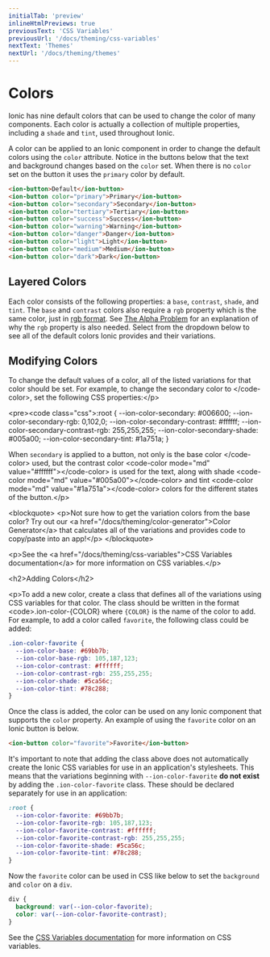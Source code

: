 ```yaml
---
initialTab: 'preview'
inlineHtmlPreviews: true
previousText: 'CSS Variables'
previousUrl: '/docs/theming/css-variables'
nextText: 'Themes'
nextUrl: '/docs/theming/themes'
---
```


# Colors

Ionic has nine default colors that can be used to change the color of many components. Each color is actually a collection of multiple properties, including a `shade` and `tint`, used throughout Ionic.

A color can be applied to an Ionic component in order to change the default colors using the `color` attribute. Notice in the buttons below that the text and background changes based on the `color` set. When there is no `color` set on the button it uses the `primary` color by default.

```html
<ion-button>Default</ion-button>
<ion-button color="primary">Primary</ion-button>
<ion-button color="secondary">Secondary</ion-button>
<ion-button color="tertiary">Tertiary</ion-button>
<ion-button color="success">Success</ion-button>
<ion-button color="warning">Warning</ion-button>
<ion-button color="danger">Danger</ion-button>
<ion-button color="light">Light</ion-button>
<ion-button color="medium">Medium</ion-button>
<ion-button color="dark">Dark</ion-button>
```

## Layered Colors

Each color consists of the following properties: a `base`, `contrast`, `shade`, and `tint`. The `base` and `contrast` colors also require a `rgb` property which is the same color, just in <a href="https://developer.mozilla.org/en-US/docs/Glossary/RGB" target="_blank">rgb format</a>. See [The Alpha Problem](./advanced#the-alpha-problem) for an explanation of why the `rgb` property is also needed. Select from the dropdown below to see all of the default colors Ionic provides and their variations.

<layered-colors-select mode="md" no-prerender></layered-colors-select>

## Modifying Colors

To change the default values of a color, all of the listed variations for that color should be set. For example, to change the secondary color to <code-color mode="md" value="#006600">&lt;/code-color>, set the following CSS properties:&lt;/p>

&lt;pre>&lt;code class="css">:root {
  --ion-color-secondary: #006600;
  --ion-color-secondary-rgb: 0,102,0;
  --ion-color-secondary-contrast: #ffffff;
  --ion-color-secondary-contrast-rgb: 255,255,255;
  --ion-color-secondary-shade: #005a00;
  --ion-color-secondary-tint: #1a751a;
}
</code></pre> 

When `secondary` is applied to a button, not only is the base color <code-color mode="md" value="#006600">&lt;/code-color> used, but the contrast color &lt;code-color mode="md" value="#ffffff">&lt;/code-color> is used for the text, along with shade &lt;code-color mode="md" value="#005a00">&lt;/code-color> and tint &lt;code-color mode="md" value="#1a751a">&lt;/code-color> colors for the different states of the button.&lt;/p>

&lt;blockquote>
  &lt;p>Not sure how to get the variation colors from the base color? Try out our &lt;a href="/docs/theming/color-generator">Color Generator&lt;/a> that calculates all of the variations and provides code to copy/paste into an app!&lt;/p>
&lt;/blockquote>

&lt;p>See the &lt;a href="/docs/theming/css-variables">CSS Variables documentation&lt;/a> for more information on CSS variables.&lt;/p>

&lt;h2>Adding Colors&lt;/h2>

&lt;p>To add a new color, create a class that defines all of the variations using CSS variables for that color. The class should be written in the format &lt;code>.ion-color-{COLOR}</code> where `{COLOR}` is the name of the color to add. For example, to add a color called `favorite`, the following class could be added:

```css
.ion-color-favorite {
  --ion-color-base: #69bb7b;
  --ion-color-base-rgb: 105,187,123;
  --ion-color-contrast: #ffffff;
  --ion-color-contrast-rgb: 255,255,255;
  --ion-color-shade: #5ca56c;
  --ion-color-tint: #78c288;
}
```

Once the class is added, the color can be used on any Ionic component that supports the `color` property. An example of using the `favorite` color on an Ionic button is below.

```html
<ion-button color="favorite">Favorite</ion-button>
```

It's important to note that adding the class above does not automatically create the Ionic CSS variables for use in an application's stylesheets. This means that the variations beginning with `--ion-color-favorite` **do not exist** by adding the `.ion-color-favorite` class. These should be declared separately for use in an application:

```css
:root {
  --ion-color-favorite: #69bb7b;
  --ion-color-favorite-rgb: 105,187,123;
  --ion-color-favorite-contrast: #ffffff;
  --ion-color-favorite-contrast-rgb: 255,255,255;
  --ion-color-favorite-shade: #5ca56c;
  --ion-color-favorite-tint: #78c288;
}
```

Now the `favorite` color can be used in CSS like below to set the `background` and `color` on a `div`.

```css
div {
  background: var(--ion-color-favorite);
  color: var(--ion-color-favorite-contrast);
}
```

See the [CSS Variables documentation](/docs/theming/css-variables) for more information on CSS variables.
